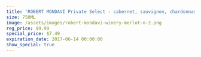 ```yaml
---
title: 'ROBERT MONDAVI Private Select - cabernet, sauvignon, chardonnay, pinot noir, merlot'
size: 750ML
image: /assets/images/robert-mondavi-winery-merlot-n-2.png
reg_price: $9.99
special_price: $7.49
expiration_date: 2017-06-14 00:00:00
show_special: true
---
```



